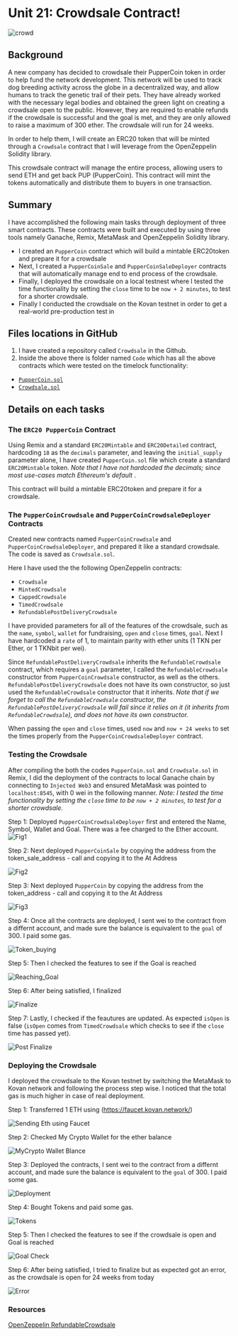 # Unit 21: Crowdsale Contract!

![crowd](Images/crowdsale.jpg)

## <b> Background </b>

A new company has decided to crowdsale their PupperCoin token in order to help fund the network development.
This network will be used to track dog breeding activity across the globe in a decentralized way, and allow humans to track the genetic trail of their pets. They have already worked with the necessary legal bodies and obtained the green light on creating a crowdsale open to the public. However, they are required to enable refunds if the crowdsale is successful and the goal is met, and they are only allowed to raise a maximum of 300 ether. The crowdsale will run for 24 weeks.

In order to help them, I will create an ERC20 token that will be minted through a `Crowdsale` contract that I will leverage from the OpenZeppelin Solidity library.

This crowdsale contract will manage the entire process, allowing users to send ETH and get back PUP (PupperCoin).
This contract will mint the tokens automatically and distribute them to buyers in one transaction.

## <b> Summary </b>

I have accomplished the following main tasks through deployment of three smart contracts. These contracts were built and executed by using three tools namely Ganache, Remix, MetaMask and OpenZeppelin Solidity library.

* I created an `PupperCoin` contract which will build a mintable ERC20token and prepare it for a crowdsale
* Next, I created a `PupperCoinSale` and `PupperCoinSaleDeployer` contracts that will automatically manage end to end process of the crowdsale.
* Finally, I deployed the crowdsale on a local testnest where I tested the time functionality by setting the `close` time to be `now + 2 minutes`, to test for a shorter crowdsale.
* Finally I conducted the crowdsale on the Kovan testnet in order to get a real-world pre-production test in

## <b> Files locations in GitHub </b>

1. I have created a repository called `Crowdsale` in the Github.
2. Inside the above there is folder named `Code` which has all the above contracts which were tested on the timelock functionality:
* [`PupperCoin.sol`](Code/PupperCoin.sol)
* [`Crowdsale.sol`](Code/Crowdsale.sol)

## <b> Details on each tasks </b>

### <b> The `ERC20 PupperCoin` Contract </b>

Using Remix and a standard `ERC20Mintable` and `ERC20Detailed` contract, hardcoding `18` as the `decimals` parameter, and leaving the `initial_supply` parameter alone, I have created `PupperCoin.sol` file which create a standard `ERC20Mintable` token. <i> Note that I have not hardcoded the decimals; since most use-cases match Ethereum's default </i>.

This contract will build a mintable ERC20token and prepare it for a crowdsale.

### <b> The `PupperCoinCrowdsale` and `PupperCoinCrowdsaleDeployer` Contracts </b>

Created new contracts named `PupperCoinCrowdsale` and `PupperCoinCrowdsaleDeployer`, and prepared it like a standard crowdsale. The code is saved as `Crowdsale.sol`.

Here I have used the the following OpenZeppelin contracts:

* `Crowdsale`
* `MintedCrowdsale`
* `CappedCrowdsale`
* `TimedCrowdsale`
* `RefundablePostDeliveryCrowdsale`

I have provided parameters for all of the features of the crowdsale, such as the `name`, `symbol`, `wallet` for fundraising, `open` and `close` times, `goal`. Next I have hardcoded a `rate` of 1, to maintain parity with ether units (1 TKN per Ether, or 1 TKNbit per wei).

Since `RefundablePostDeliveryCrowdsale` inherits the `RefundableCrowdsale` contract, which requires a `goal` parameter, I called the `RefundableCrowdsale` constructor from `PupperCoinCrowdsale` constructor, as well as the others. `RefundablePostDeliveryCrowdsale` does not have its own constructor, so just used the `RefundableCrowdsale` constructor that it inherits.
<i> Note that if we forget to call the `RefundableCrowdsale` constructor, the `RefundablePostDeliveryCrowdsale` will fail since it relies on it (it inherits from `RefundableCrowdsale`), and does not have its own constructor. </i>

When passing the `open` and `close` times, used `now` and `now + 24 weeks` to set the times properly from the `PupperCoinCrowdsaleDeployer` contract.

### <b> Testing the Crowdsale </b>

After compiling the both the codes `PupperCoin.sol` and `Crowdsale.sol` in Remix, I did the deployment of the contracts to local Ganache chain by connecting to `Injected Web3` and ensured MetaMask was pointed to `localhost:8545`, with 0 wei in the following manner. 
<i> Note: I tested the time functionality by setting the `close` time to be `now + 2 minutes`, to test for a shorter crowdsale. </i>

Step 1: Deployed `PupperCoinCrowdsaleDeployer` first and entered the Name, Symbol, Wallet and Goal. There was a fee charged to the Ether account.
![Fig1](Images/Fig1.PNG)

Step 2: Next deployed `PupperCoinSale` by copying the address from  the token_sale_address - call and copying it to the At Address

![Fig2](Images/Fig2.PNG)

Step 3: Next deployed `PupperCoin` by copying the address from  the token_address - call and copying it to the At Address

![Fig3](Images/Fig3.PNG)

Step 4: Once all the contracts are deployed, I sent wei to the contract from a differnt account, and made sure the balance is equivalent to the `goal` of 300. I paid some gas.

![Token_buying](Images/Buying_tokens.PNG)

Step 5: Then I checked the features to see if the Goal is reached

![Reaching_Goal](Images/Goal_Reached.PNG)

Step 6: After being satisfied, I finalized

![Finalize](Images/Finalize.PNG)

Step 7: Lastly, I checked if the feautures are updated. As expected `isOpen` is false (`isOpen` comes from `TimedCrowdsale` which checks to see if the `close` time has passed yet). 

![Post Finalize](Images/Post_finalize.PNG)

### <b> Deploying the Crowdsale </b>

I deployed the crowdsale to the Kovan testnet by switching the MetaMask to Kovan network and following the process step wise. I noticed that the total gas is much higher in case of real deployment.

Step 1: Transferred 1 ETH using (https://faucet.kovan.network/)

![Sending Eth using Faucet](Images/Sending_ETH.PNG)

Step 2: Checked My Crypto Wallet for the ether balance

![MyCrypto Wallet Blance](Images/MyCrypto.PNG)

Step 3: Deployed the contracts, I sent wei to the contract from a differnt account, and made sure the balance is equivalent to the `goal` of 300. I paid some gas.

![Deployment](Images/Kovan1.PNG)

Step 4: Bought Tokens and paid some gas.

![Tokens](Images/Kovan2.PNG)

Step 5: Then I checked the features to see if the crowdsale is open and Goal is reached

![Goal Check](Images/Kovan3.PNG)

Step 6: After being satisfied, I tried to finalize but as expected got an error, as the crowdsale is open for 24 weeks from today 

![Error](Images/Kovan_last.PNG)

### Resources
[OpenZeppelin RefundableCrowdsale](https://docs.openzeppelin.com/contracts/2.x/crowdsales#crowdsale-rate)
